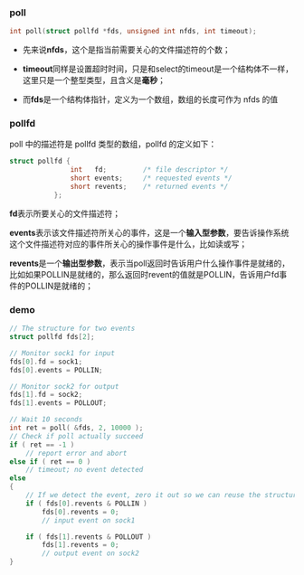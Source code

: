 ### poll

```c
int poll(struct pollfd *fds, unsigned int nfds, int timeout);

```

- 先来说**nfds**，这个是指当前需要关心的文件描述符的个数；

- **timeout**同样是设置超时时间，只是和select的timeout是一个结构体不一样，这里只是一个整型类型，且含义是**毫秒**；

- 而**fds**是一个结构体指针，定义为一个数组，数组的长度可作为 nfds 的值

### pollfd

poll 中的描述符是 pollfd 类型的数组，pollfd 的定义如下：

```c
struct pollfd {
               int   fd;         /* file descriptor */
               short events;     /* requested events */
               short revents;    /* returned events */
           };
```



**fd**表示所要关心的文件描述符；

**events**表示该文件描述符所关心的事件，这是一个**输入型参数**，要告诉操作系统这个文件描述符对应的事件所关心的操作事件是什么，比如读或写；

**revents**是一个**输出型参数**，表示当poll返回时告诉用户什么操作事件是就绪的，比如如果POLLIN是就绪的，那么返回时revent的值就是POLLIN，告诉用户fd事件的POLLIN是就绪的；

### demo

```c
// The structure for two events
struct pollfd fds[2];

// Monitor sock1 for input
fds[0].fd = sock1;
fds[0].events = POLLIN;

// Monitor sock2 for output
fds[1].fd = sock2;
fds[1].events = POLLOUT;

// Wait 10 seconds
int ret = poll( &fds, 2, 10000 );
// Check if poll actually succeed
if ( ret == -1 )
    // report error and abort
else if ( ret == 0 )
    // timeout; no event detected
else
{
    // If we detect the event, zero it out so we can reuse the structure
    if ( fds[0].revents & POLLIN )
        fds[0].revents = 0;
        // input event on sock1

    if ( fds[1].revents & POLLOUT )
        fds[1].revents = 0;
        // output event on sock2
}
```

